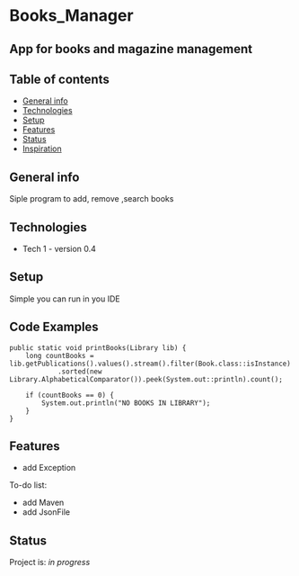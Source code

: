 # Books_Manager
## App for books and magazine management

## Table of contents
* [General info](#general-info)
* [Technologies](#technologies)
* [Setup](#setup)
* [Features](#features)
* [Status](#status)
* [Inspiration](#inspiration)

## General info
Siple program to add, remove ,search books

## Technologies
* Tech 1 - version 0.4

## Setup
Simple you can run in you IDE

## Code Examples

    public static void printBooks(Library lib) {
        long countBooks = lib.getPublications().values().stream().filter(Book.class::isInstance)
                .sorted(new Library.AlphabeticalComparator()).peek(System.out::println).count();

        if (countBooks == 0) {
            System.out.println("NO BOOKS IN LIBRARY");
        }
    }
## Features

* add Exception


To-do list:
* add Maven
* add JsonFile


## Status
Project is: _in progress_
